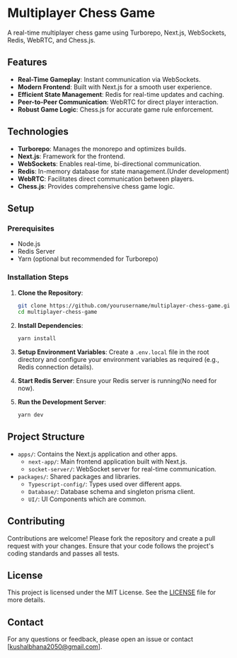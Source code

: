# Multiplayer Chess Game

A real-time multiplayer chess game using Turborepo, Next.js, WebSockets, Redis, WebRTC, and Chess.js.

## Features

- **Real-Time Gameplay**: Instant communication via WebSockets.
- **Modern Frontend**: Built with Next.js for a smooth user experience.
- **Efficient State Management**: Redis for real-time updates and caching.
- **Peer-to-Peer Communication**: WebRTC for direct player interaction.
- **Robust Game Logic**: Chess.js for accurate game rule enforcement.

## Technologies

- **Turborepo**: Manages the monorepo and optimizes builds.
- **Next.js**: Framework for the frontend.
- **WebSockets**: Enables real-time, bi-directional communication.
- **Redis**: In-memory database for state management.(Under development)
- **WebRTC**: Facilitates direct communication between players.
- **Chess.js**: Provides comprehensive chess game logic.

## Setup

### Prerequisites

- Node.js
- Redis Server
- Yarn (optional but recommended for Turborepo)

### Installation Steps

1. **Clone the Repository**:
    ```sh
    git clone https://github.com/yourusername/multiplayer-chess-game.git
    cd multiplayer-chess-game
    ```

2. **Install Dependencies**:
    ```sh
    yarn install
    ```

3. **Setup Environment Variables**:
    Create a `.env.local` file in the root directory and configure your environment variables as required (e.g., Redis connection details).

4. **Start Redis Server**:
    Ensure your Redis server is running(No need for now).

5. **Run the Development Server**:
    ```sh
    yarn dev
    ```

## Project Structure

- `apps/`: Contains the Next.js application and other apps.
  - `next-app/`: Main frontend application built with Next.js.
  - `socket-server/`: WebSocket server for real-time communication.
- `packages/`: Shared packages and libraries.
  - `Typescript-config/`: Types used over different apps.
  - `Database/`: Database schema and singleton prisma client.
  - `UI/`: UI Components which are common.
  

## Contributing

Contributions are welcome! Please fork the repository and create a pull request with your changes. Ensure that your code follows the project's coding standards and passes all tests.

## License

This project is licensed under the MIT License. See the [LICENSE](LICENSE) file for more details.

## Contact

For any questions or feedback, please open an issue or contact [kushalbhana2050@gmail.com].